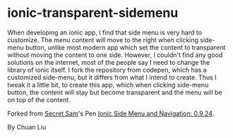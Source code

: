 # ionic-transparent-sidemenu

When developing an ionic app, I find that side menu is very hard to customize. 
The menu content will move to the right when clicking side-menu button, unlike most modern app which set the content to transparent without moving the content to one side.
However, I couldn't find any good solutions on the internet, most of the people say I need to change the library of ionic itself.
I fork the repository from codepen, which has a customized side-menu, but it differs from what I intend to create. 
Thus I tweak it a little bit, to create this app, which when clicking side-menu button, the content will stay but become transparent and the menu will be on top of the content. 




Forked from [Secret Sam](http://codepen.io/anon/pen/QbOeyz)'s Pen [Ionic Side Menu and Navigation: 0.9.24](http://codepen.io/vialware/pen/ypoxd/).

By Chuan Liu
